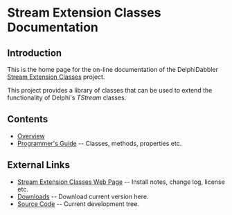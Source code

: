 # Stream Extension Classes Documentation

## Introduction

This is the home page for the on-line documentation of the DelphiDabbler [Stream Extension Classes](https://delphidabbler.com/software/streams) project.

This project provides a library of classes that can be used to extend the functionality of Delphi's _TStream_ classes.

## Contents

* [Overview](./Streams/Overview.md)
* [Programmer's Guide](./Streams/API.md) -- Classes, methods, properties etc.

## External Links

* [Stream Extension Classes Web Page](https://delphidabbler.com/software/streams) -- Install notes, change log, license etc.
* [Downloads](https://sourceforge.net/projects/ddablib/files/streams) -- Download current version here.
* [Source Code](https://sourceforge.net/p/ddablib/code/HEAD/tree/trunk/projects/streams) -- Current development tree.
